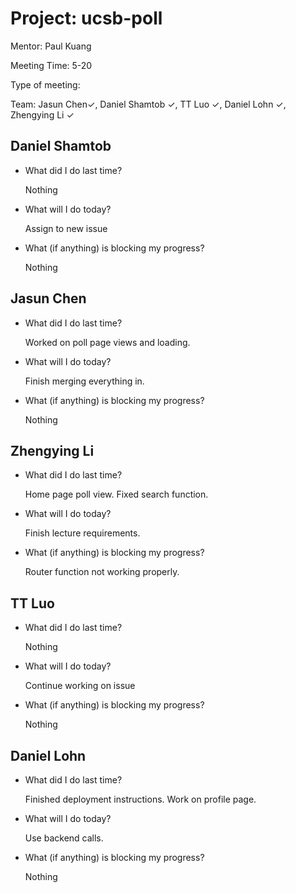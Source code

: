 # Project: ucsb-poll

Mentor: Paul Kuang 

Meeting Time: 5-20

Type of meeting: <daily scrum> 

Team: Jasun Chen✓, Daniel Shamtob ✓, TT Luo ✓, Daniel Lohn ✓, Zhengying Li ✓



## Daniel Shamtob
- What did I do last time?
 
  Nothing
  
- What will I do today?
  
  Assign to new issue

- What (if anything) is blocking my progress?

  Nothing

## Jasun Chen
- What did I do last time?

  Worked on poll page views and loading. 
  
- What will I do today?

  Finish merging everything in. 

- What (if anything) is blocking my progress?

  Nothing


## Zhengying Li
- What did I do last time?

  Home page poll view. Fixed search function. 

- What will I do today?

  Finish lecture requirements. 

- What (if anything) is blocking my progress?

  Router function not working properly. 
  
## TT Luo
- What did I do last time?

  Nothing
  
- What will I do today?

  Continue working on issue
  
- What (if anything) is blocking my progress?
  
  Nothing


## Daniel Lohn
- What did I do last time?

  Finished deployment instructions. Work on profile page. 
 
- What will I do today?

  Use backend calls. 
  
- What (if anything) is blocking my progress?

  Nothing 
